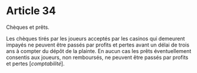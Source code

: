 # Article 34

Chèques et prêts.

Les chèques tirés par les joueurs acceptés par les casinos qui demeurent impayés ne peuvent être passés par profits et pertes avant un délai de trois ans à compter du dépôt de la plainte. En aucun cas les prêts éventuellement consentis aux joueurs, non remboursés, ne peuvent être passés par profits et pertes [*comptabilité*].
